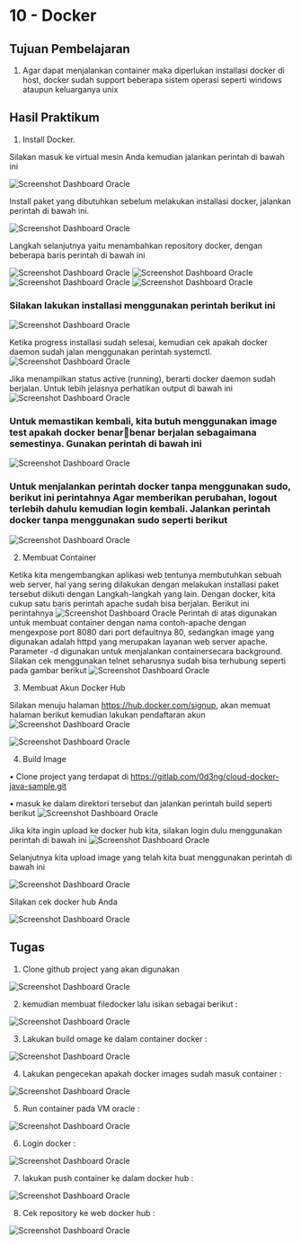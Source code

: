 # 10 - Docker

## Tujuan Pembelajaran

1. Agar dapat menjalankan container maka diperlukan installasi docker di host, docker sudah 
support beberapa sistem operasi seperti windows ataupun keluarganya unix

## Hasil Praktikum

1. Install Docker.


Silakan masuk ke virtual mesin Anda kemudian jalankan perintah di bawah ini

![Screenshot Dashboard Oracle](img/1.png)

Install paket yang dibutuhkan sebelum melakukan installasi docker, jalankan perintah di bawah ini.

![Screenshot Dashboard Oracle](img/Screenshot_1.png)


Langkah selanjutnya yaitu menambahkan repository docker, dengan beberapa baris perintah di bawah ini

![Screenshot Dashboard Oracle](img/Screenshot_2.png)
![Screenshot Dashboard Oracle](img/Screenshot_3.png)
![Screenshot Dashboard Oracle](img/Screenshot_4.png)
![Screenshot Dashboard Oracle](img/Screenshot_5.png)


### Silakan lakukan installasi menggunakan perintah berikut ini
![Screenshot Dashboard Oracle](img/Screenshot_6.png)

Ketika progress installasi sudah selesai, kemudian cek apakah docker daemon sudah 
jalan menggunakan perintah systemctl.
![Screenshot Dashboard Oracle](img/Screenshot_7.png)


Jika menampilkan status active (running), berarti docker daemon sudah berjalan. Untuk 
lebih jelasnya perhatikan output di bawah ini
![Screenshot Dashboard Oracle](img/Screenshot_8.png)

### Untuk memastikan kembali, kita butuh menggunakan image test apakah docker benarbenar berjalan sebagaimana semestinya. Gunakan perintah di bawah ini

![Screenshot Dashboard Oracle](img/Screenshot_9.png)

### Untuk menjalankan perintah docker tanpa menggunakan sudo, berikut ini perintahnya Agar memberikan perubahan, logout terlebih dahulu kemudian login kembali. Jalankan perintah docker tanpa menggunakan sudo seperti berikut

![Screenshot Dashboard Oracle](img/Screenshot_10.png)

2. Membuat Container

Ketika kita mengembangkan aplikasi web tentunya membutuhkan sebuah web server, hal yang 
sering dilakukan dengan melakukan installasi paket tersebut diikuti dengan Langkah-langkah 
yang lain. Dengan docker, kita cukup satu baris perintah apache sudah bisa berjalan. Berikut 
ini perintahnya
![Screenshot Dashboard Oracle](img/Screenshot_11.png)
Perintah di atas digunakan untuk membuat container dengan nama contoh-apache dengan 
mengexpose port 8080 dari port defaultnya 80, sedangkan image yang digunakan adalah httpd 
yang merupakan layanan web server apache. Parameter -d digunakan untuk menjalankan 
containersecara background. Silakan cek menggunakan telnet seharusnya sudah bisa terhubung 
seperti pada gambar berikut
![Screenshot Dashboard Oracle](img/Screenshot_12.png)

3. Membuat Akun Docker Hub

Silakan menuju halaman https://hub.docker.com/signup, akan memuat halaman berikut kemudian lakukan pendaftaran akun 
![Screenshot Dashboard Oracle](img/Screenshot_15.png)

![Screenshot Dashboard Oracle](img/Screenshot_14.png)


4. Build Image

• Clone project yang terdapat di https://gitlab.com/0d3ng/cloud-docker-java-sample.git

• masuk ke dalam direktori tersebut dan jalankan perintah build seperti berikut
![Screenshot Dashboard Oracle](img/Screenshot_16.png)

Jika kita ingin upload ke docker hub kita, silakan login dulu menggunakan perintah di bawah 
ini
![Screenshot Dashboard Oracle](img/Screenshot_17.png)

Selanjutnya kita upload image yang telah kita buat menggunakan perintah di bawah ini

![Screenshot Dashboard Oracle](img/Screenshot_23.png)

Silakan cek docker hub Anda

![Screenshot Dashboard Oracle](img/Screenshot_24.png)


## Tugas

1. Clone github project yang akan digunakan

![Screenshot Dashboard Oracle](img/Screenshot_25.png)


2. kemudian membuat filedocker lalu isikan sebagai berikut :

![Screenshot Dashboard Oracle](img/Screenshot_27.png)


3. Lakukan build omage ke dalam container docker :

![Screenshot Dashboard Oracle](img/Screenshot_28.png)


4. Lakukan pengecekan apakah docker images sudah masuk container :

![Screenshot Dashboard Oracle](img/Screenshot_29.png)

5. Run container pada VM oracle :

![Screenshot Dashboard Oracle](img/Screenshot_33.png)


6. Login docker :

![Screenshot Dashboard Oracle](img/Screenshot_30.png)


7. lakukan push container ke dalam docker hub :

![Screenshot Dashboard Oracle](img/Screenshot_31.png)

8. Cek repository ke web docker hub :

![Screenshot Dashboard Oracle](img/Screenshot_32.png)

